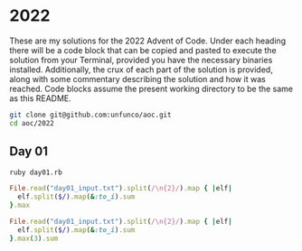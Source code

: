 # 2022

These are my solutions for the 2022 Advent of Code. Under each heading there
will be a code block that can be copied and pasted to execute the solution from
your Terminal, provided you have the necessary binaries installed.
Additionally, the crux of each part of the solution is provided, along with some
commentary describing the solution and how it was reached. Code blocks assume
the present working directory to be the same as this README.

```bash
git clone git@github.com:unfunco/aoc.git
cd aoc/2022
```

## Day 01

```bash
ruby day01.rb
```

```ruby
File.read("day01_input.txt").split(/\n{2}/).map { |elf|
  elf.split($/).map(&:to_i).sum
}.max
```

```ruby
File.read("day01_input.txt").split(/\n{2}/).map { |elf|
  elf.split($/).map(&:to_i).sum
}.max(3).sum
```
